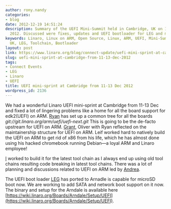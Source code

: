 ```yaml
---
author: rony.nandy
categories:
- blog
date: 2012-12-19 14:51:24
description: Summary of the UEFI Mini-Summit held in Cambridge, UK on 11-13 December
  2012. Discussed were fixes, updates and UEFI bootloader for LEG and more.
keywords: Linaro, Linux on ARM, Open Source, Linux, ARM, UEFI, Mini-Summit, Cambridge
  UK, LEG, Toolchain, Bootloader
layout: post
link: https://www.linaro.org/blog/connect-update/uefi-mini-sprint-at-cambridge-from-11-13-dec-2012/
slug: uefi-mini-sprint-at-cambridge-from-11-13-dec-2012
tags:
- Connect Events
- LEG
- Linaro
- UEFI
title: UEFI mini-sprint at Cambridge from 11-13 Dec 2012
wordpress_id: 2136
---
```


We had a wonderful Linaro UEFI mini-sprint at Cambridge from 11-13 Dec and fixed a lot of lingering problems like a home for all the board support for edk2(UEFI) on ARM. [Ryan](https://www.linaro.org/linux-on-arm/meet-the-team/ryan-harkin/) has set up a common tree for all the boards _git://git.linaro.org/arm/uefi/uefi-next.git_ This is going to be the de-facto upstream for UEFI on ARM. [Grant](https://www.linaro.org/linux-on-arm/meet-the-team/grant-likely/), Oliver with Ryan reflected on the maintainership structure for UEFI on ARM. Leif worked hard to natively build the UEFI on ARM to get rid of x86 from his life, which he has almost done using his hacked chromebook running Debian—a loyal ARM and Linaro employee!

[ I](https://www.linaro.org/linux-on-arm/meet-the-team/rony-nandy/) worked to build it for the latest tool chain as I always end up using old tool chains resulting code breaking in latest tool chains. There was a lot of planning and discussions related to UEFI on ARM led by [Andrea](https://www.linaro.org/linux-on-arm/meet-the-team/andrea-gallo/).

The UEFI boot loader [LEG](https://www.linaro.org/engineering/leg) has ported to Arnadle is capable for microSD boot now. We are working to add SATA and network boot support on it now. The binary and setup for the Arndale is available here [https://wiki.linaro.org/Boards/Arndale/Setup/UEFI](https://wiki.linaro.org/Boards/Arndale/Setup/UEFI).
